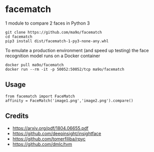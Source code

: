 # facematch
1 module to compare 2 faces in Python 3
```
git clone https://github.com/ma9o/facematch
cd facematch
pip3 install dist/facematch-1-py3-none-any.whl
```

To emulate a production environment (and speed up testing) the face recognition model runs on a Docker container
```
docker pull ma9o/facematch
docker run --rm -it -p 50052:50052/tcp ma9o/facematch
```

## Usage
```python3
from facematch import FaceMatch
affinity = FaceMatch('image1.png','image2.png').compare()
```

## Credits
* https://arxiv.org/pdf/1804.06655.pdf
* https://github.com/deepinsight/insightface
* https://github.com/tomerfiliba/rpyc
* https://github.com/dmlc/tvm
